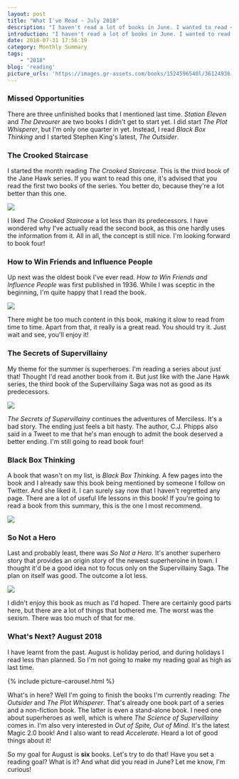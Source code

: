 ```yaml
---
layout: post
title: "What I've Read - July 2018"
description: "I haven't read a lot of books in June. I wanted to read <b>seven</b> books, but I only managed <b>five</b>. Here's what I've read, why I only got to five and what I want to read next."
introduction: "I haven't read a lot of books in June. I wanted to read <b>seven</b> books, but I only managed <b>five</b>. Here's what I've read, why I only got to five and what I want to read next."
date: 2018-07-31 17:56:19
category: Monthly Summary
tags:
    - "2018"
blog: 'reading'
picture_urls: 'https://images.gr-assets.com/books/1524596540l/36124936.jpg,https://images.gr-assets.com/books/1348420992l/12088345.jpg,https://images.gr-assets.com/books/1520615948l/35747076.jpg,https://images.gr-assets.com/books/1491540409l/33395665.jpg,https://images.gr-assets.com/books/1523068652l/39751936.jpg,https://images.gr-assets.com/books/1356125419l/9393062.jpg'
---
```

### Missed Opportunities
There are three unfinished books that I mentioned last time. <em>Station Eleven</em> and <em>The Devourer</em> are two books I didn't get to start yet. I did start <em>The Plot Whisperer</em>, but I'm only one quarter in yet. Instead, I read <em>Black Box Thinking</em> and I started Stephen King's latest, <em>The Outsider</em>.

### The Crooked Staircase
I started the month reading <em>The Crooked Staircase</em>. This is the third book of the Jane Hawk series. If you want to read this one, it's advised that you read the first two books of the series. You better do, because they're a lot better than this one.

<img src="https://images.gr-assets.com/books/1514926787l/36597362.jpg" class="monthly-summary-summary">

I liked <em>The Crooked Staircase</em> a lot less than its predecessors. I have wondered why I've actually read the second book, as this one hardly uses the information from it. All in all, the concept is still nice. I'm looking forward to book four!

### How to Win Friends and Influence People
Up next was the oldest book I've ever read. <em>How to Win Friends and Influence People</em> was first published in 1936. While I was sceptic in the beginning, I'm quite happy that I read the book. 

<img src="https://images.gr-assets.com/books/1442726934l/4865.jpg" class="monthly-summary-summary">

There might be too much content in this book, making it slow to read from time to time. Apart from that, it really is a great read. You should try it. Just wait and see, you'll enjoy it!

### The Secrets of Supervillainy
My theme for the summer is superheroes. I'm reading a series about just that! Thought I'd read another book from it. But just like with the Jane Hawk series, the third book of the Supervillainy Saga was not as good as its predecessors. 

<img src="https://images.gr-assets.com/books/1519562155l/38742798.jpg" class="monthly-summary-summary">

<em>The Secrets of Supervillainy</em> continues the adventures of Merciless. It's a bad story. The ending just feels a bit hasty. The author, C.J. Phipps also said in a Tweet to me that he's man enough to admit the book deserved a better ending. I'm still going to read book four!

### Black Box Thinking
A book that wasn't on my list, is <em>Black Box Thinking</em>. A few pages into the book and I already saw this book being mentioned by someone I follow on Twitter. And she liked it. I can surely say now that I haven't regretted any page. There are a lot of useful life lessons in this book! If you're going to read a book from this summary, this is the one I most recommend.

<img src="https://images.gr-assets.com/books/1442833652l/24611735.jpg" class="monthly-summary-summary">

### So Not a Hero
Last and probably least, there was <em>So Not a Hero</em>. It's another superhero story that provides an origin story of the newest superheroine in town. I thought it'd be a good idea not to focus only on the Supervillainy Saga. The plan on itself was good. The outcome a lot less. 

<img src="https://images.gr-assets.com/books/1436992862l/25571183.jpg" class="monthly-summary-summary">

I didn't enjoy this book as much as I'd hoped. There are certainly good parts here, but there are a lot of things that bothered me. The worst was the sexism. There was too much of that for me.

### What's Next? August 2018
I have learnt from the past. August is holiday period, and during holidays I read less than planned. So I'm not going to make my reading goal as high as last time. 

{% include picture-carousel.html %}

What's in here? Well I'm going to finish the books I'm currently reading: <em>The Outsider</em> and <em>The Plot Whisperer</em>. That's already one book part of a series and a non-fiction book. The latter is even a stand-alone book. I need one about superheroes as well, which is where <em>The Science of Supervillainy</em> comes in. I'm also very interested in <em>Out of Spite, Out of Mind</em>. It's the latest Magic 2.0 book! And I also want to read <em>Accelerate</em>. Heard a lot of good things about it!

So my goal for August is <b>six</b> books. Let's try to do that! Have you set a reading goal? What is it? And what did you read in June? Let me know, I'm curious!